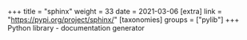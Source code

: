 +++
title = "sphinx"
weight = 33
date = 2021-03-06
[extra]
link = "https://pypi.org/project/sphinx/"
[taxonomies]
groups = ["pylib"]
+++
Python library - documentation generator

